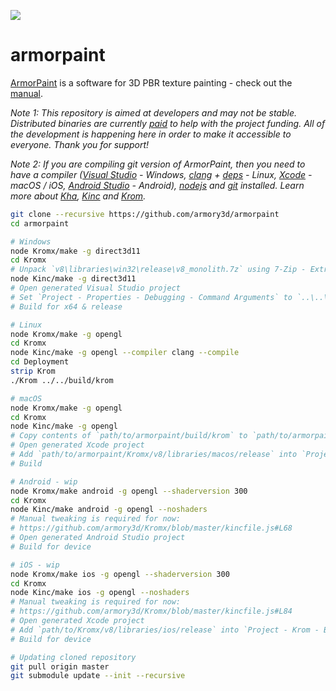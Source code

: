 ![](https://armorpaint.org/img/git.jpg)

armorpaint
==============

[ArmorPaint](https://armorpaint.org) is a software for 3D PBR texture painting - check out the [manual](https://armorpaint.org/manual).

*Note 1: This repository is aimed at developers and may not be stable. Distributed binaries are currently [paid](https://armorpaint.org/download) to help with the project funding. All of the development is happening here in order to make it accessible to everyone. Thank you for support!*

*Note 2: If you are compiling git version of ArmorPaint, then you need to have a compiler ([Visual Studio](https://visualstudio.microsoft.com/downloads/) - Windows, [clang](https://clang.llvm.org/get_started.html) + [deps](https://github.com/Kode/Kha/wiki/Linux) - Linux, [Xcode](https://developer.apple.com/xcode/resources/) - macOS / iOS, [Android Studio](https://developer.android.com/studio) - Android), [nodejs](https://nodejs.org/en/download/) and [git](https://git-scm.com/downloads) installed. Learn more about [Kha](https://github.com/Kode/Kha/wiki), [Kinc](https://github.com/Kode/Kinc/wiki) and [Krom](https://github.com/Kode/Krom/blob/master/readme.md).*
```bash
git clone --recursive https://github.com/armory3d/armorpaint
cd armorpaint
```
```bash
# Windows
node Kromx/make -g direct3d11
cd Kromx
# Unpack `v8\libraries\win32\release\v8_monolith.7z` using 7-Zip - Extract Here (exceeds 100MB)
node Kinc/make -g direct3d11
# Open generated Visual Studio project
# Set `Project - Properties - Debugging - Command Arguments` to `..\..\build\krom`
# Build for x64 & release
```
```bash
# Linux
node Kromx/make -g opengl
cd Kromx
node Kinc/make -g opengl --compiler clang --compile
cd Deployment
strip Krom
./Krom ../../build/krom
```
```bash
# macOS
node Kromx/make -g opengl
cd Kromx
node Kinc/make -g opengl
# Copy contents of `path/to/armorpaint/build/krom` to `path/to/armorpaint/Kromx/Deployment`
# Open generated Xcode project
# Add `path/to/armorpaint/Kromx/v8/libraries/macos/release` into `Project - Krom - Build Settings - Search Paths - Library Search Paths`
# Build
```
```bash
# Android - wip
node Kromx/make android -g opengl --shaderversion 300
cd Kromx
node Kinc/make android -g opengl --noshaders
# Manual tweaking is required for now:
# https://github.com/armory3d/Kromx/blob/master/kincfile.js#L68
# Open generated Android Studio project
# Build for device
```
```bash
# iOS - wip
node Kromx/make ios -g opengl --shaderversion 300
cd Kromx
node Kinc/make ios -g opengl --noshaders
# Manual tweaking is required for now:
# https://github.com/armory3d/Kromx/blob/master/kincfile.js#L84
# Open generated Xcode project
# Add `path/to/Kromx/v8/libraries/ios/release` into `Project - Krom - Build Settings - Search Paths - Library Search Paths`
# Build for device
```
```bash
# Updating cloned repository
git pull origin master
git submodule update --init --recursive
```
